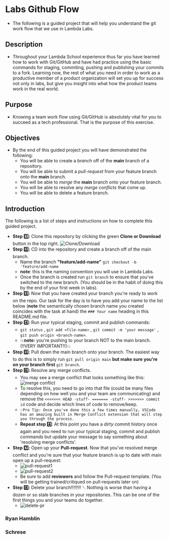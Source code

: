 # Labs Github Flow

- The following is a guided project that will help you understand the git work
  flow that we use in Lambda Labs.

## Description

- Throughout your Lambda School experience thus far you have learned how to
  work with Git/GitHub and have had practice using the basic commands for
  staging, commiting, pushing and publishing your commits to a fork. Learning
  now, the rest of what you need in order to work as a productive member of a
  product organization will set you up for success not only in labs, but give
  you insight into what how the product teams work in the real world.

## Purpose

- Knowing a team work flow using Git/GitHub is absolutely vital for you to
  succeed as a tech professional. That is the purpose of this exercise.

## Objectives

- By the end of this guided project you will have demonstrated the following:
  - You will be able to create a _branch_ off of the **main** branch of a
    repository.
  - You will be able to submit a _pull-request_ from your feature branch onto
    the **main** branch.
  - You will be able to _merge_ the **main** branch onto your feature branch.
  - You will be able to resolve any _merge conflicts_ that come up.
  - You will be able to delete a feature branch.

## Introduction

The following is a list of steps and instructions on how to complete this guided project.

- **Step 1️⃣:** Clone this repository by clicking the green **Clone or Download** button in the top right.
  ![Clone/Download](https://tk-assets.lambdaschool.com/054e5ad4-75cd-4b98-b929-7bf453bc8263_ScreenShot2020-04-13at7.31.05AM.png)
- **Step 2️⃣:** CD into the repository and create a branch off of the main branch.
  - Name the branch **"feature/add-name"** `git checkout -b 'feature/add-name`
  - **note**: this is the naming convention you will use in Lambda Labs.
  - Once the branch is created run `git branch` to ensure that you've switched to the new branch. (You should be in the habit of doing this by the end of your first week in labs).
- **Step 3️⃣:** Now that you have created your branch you're ready to work on the repo. Our task for the day is to have you add your name to the list below (**note** the semantically chosen branch name you created coincides with the task at hand) the `### Your name` heading in this README.md file.
- **Step 4️⃣:** Run your typical staging, commit and publish commands:
  - `git status` , `git add <file-name>` , `git commit -m 'your message'` , `git push origin <branch-name>`.
  - 💥**note:** you're pushing to your branch NOT to the main branch. (!!VERY IMPORTANT!!)💥
- **Step 5️⃣:** Pull down the main branch onto your branch. The easiest way to do this is to simply run `git pull origin main` **but make sure you're on your branch first** `git branch`.
- **Step 6️⃣:** Resolve any merge conflicts.
  - You may see a merge conflict that looks something like this:
    ![merge conflict](https://tk-assets.lambdaschool.com/dd45683f-788d-4bd9-832e-ed901151615f_ScreenShot2020-04-13at8.38.36AM.png)
  - To resolve this, you need to go into that file (could be many files depending on how well you and your team are communicating) and remove the `<<<<<<< HEAD -stuff- ======= -stuff- >>>>>>> commit id` code and decide which lines of code to remove/keep.
  - `💡Pro Tip: Once you've done this a few times manually, VSCode has an amazing built in Merge Conflict extension that will step you through the process.`
  - **Repeat step 4️⃣**: At this point you have a _dirty_ commit history once again and you need to run your typical staging, commit and publish commands but update your message to say something about 'resolving merge conflicts'.
- **Step 7️⃣:** Open up your **Pull-request**. Now that you've resolved merge conflict and you're sure that your feature branch is up to date with main open up a pull-request:
  - ![pull-request1](https://tk-assets.lambdaschool.com/f7b3593f-00ab-4de6-a988-6afac8b49b25_ScreenShot2020-04-13at9.19.33AM.png)
  - ![pull-request2](https://tk-assets.lambdaschool.com/476e30e8-031a-43dd-9a75-bfec86b9b301_ScreenShot2020-04-13at9.19.49AM.png)
  - Be sure to add **reviewers** and follow the Pull-request template. (You will be getting trained/critiqued on pull-requests later on)
- **Step 8️⃣:** Delete your branch!!!!!!!! ␡ Nothing is worse than having a dozen or so stale branches in your repositories. This can be one of the first things you and your teams do together.
  - ![delete-pr](https://tk-assets.lambdaschool.com/b3f929ad-a295-4b70-81c3-3e28890188d5_ScreenShot2020-04-13at9.25.26AM.png)

### Ryan Hamblin

### Schrese
